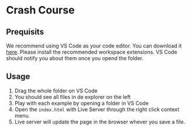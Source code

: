 # Crash Course

## Prequisits

We recommend using VS Code as your code editor. You can download it [here](https://code.visualstudio.com/download). Please install the recommended workspace extensions. VS Code should notify you about them once you opend the folder.

## Usage

1. Drag the whole folder on VS Code
2. You should see all files in de explorer on the left
3. Play with each example by opening a folder in VS Code
4. Open the `index.html` with Live Server through the right click context menu.
5. Live server will update the page in the browser whever you save a file.
